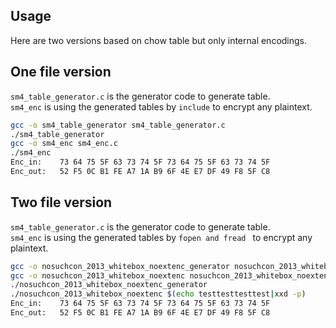 Usage
-----

Here are two versions based on chow table but only internal encodings.

One file version
---------------------

```sm4_table_generator.c``` is the generator code to generate table.  
```sm4_enc``` is using the generated tables by ```include``` to encrypt any plaintext.  

```bash
gcc -o sm4_table_generator sm4_table_generator.c
./sm4_table_generator 
gcc -o sm4_enc sm4_enc.c
./sm4_enc
Enc_in:    73 64 75 5F 63 73 74 5F 73 64 75 5F 63 73 74 5F
Enc_out:   52 F5 0C B1 FE A7 1A B9 6F 4E E7 DF 49 F8 5F C8
```

Two file version
-------------------------------

```sm4_table_generator.c``` is the generator code to generate table.  
```sm4_enc``` is using the generated tables by ```fopen and fread ``` to encrypt any plaintext. 

```bash
gcc -o nosuchcon_2013_whitebox_noextenc_generator nosuchcon_2013_whitebox_noextenc_generator.c
gcc -o nosuchcon_2013_whitebox_noextenc nosuchcon_2013_whitebox_noextenc.c
./nosuchcon_2013_whitebox_noextenc_generator
./nosuchcon_2013_whitebox_noextenc $(echo testtesttesttest|xxd -p)
Enc_in:    73 64 75 5F 63 73 74 5F 73 64 75 5F 63 73 74 5F
Enc_out:   52 F5 0C B1 FE A7 1A B9 6F 4E E7 DF 49 F8 5F C8 
```

